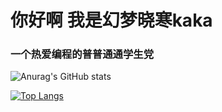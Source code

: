 <h1 align=“center”>你好啊 我是幻梦晓寒kaka</h1>
<h3 align=“center”>一个热爱编程的普普通通学生党</h3><p align=“left”> 
 
![Anurag's GitHub stats](https://github-readme-stats.vercel.app/api?username=Dreamkaka&show_icons=true&theme=radical)
 
 [![Top Langs](https://github-readme-stats.vercel.app/api/top-langs/?username=Dreamkaka&layout=compact)](https://github.com/anuraghazra/github-readme-stats)
